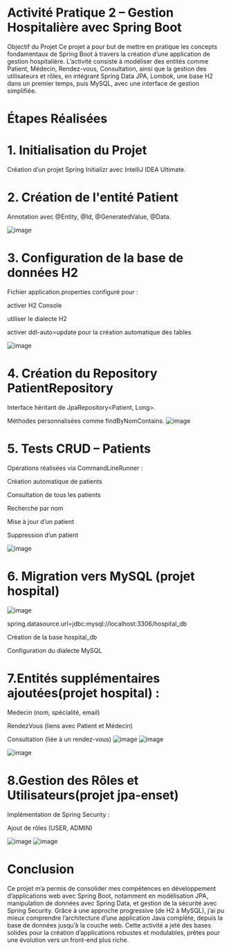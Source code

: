 # Activité Pratique 2 – Gestion Hospitalière avec Spring Boot
Objectif du Projet
Ce projet a pour but de mettre en pratique les concepts fondamentaux de Spring Boot à travers la création d’une application de gestion hospitalière. L’activité consiste à modéliser des entités comme Patient, Médecin, Rendez-vous, Consultation, ainsi que la gestion des utilisateurs et rôles, en intégrant Spring Data JPA, Lombok, une base H2 dans un premier temps, puis MySQL, avec une interface de gestion simplifiée.
# Étapes Réalisées
# 1. Initialisation du Projet
Création d’un projet Spring Initializr avec IntelliJ IDEA Ultimate.
# 2. Création de l'entité Patient

Annotation avec @Entity, @Id, @GeneratedValue, @Data.

![image](https://github.com/user-attachments/assets/3d7f1abd-61f4-44ce-ab83-697600387dcc)

# 3. Configuration de la base de données H2
Fichier application.properties configuré pour :

activer H2 Console

utiliser le dialecte H2

activer ddl-auto=update pour la création automatique des tables

![image](https://github.com/user-attachments/assets/1e0cd4ac-0e60-4b63-8aae-0b3661b39b4d)
# 4. Création du Repository PatientRepository
Interface héritant de JpaRepository<Patient, Long>.

Méthodes personnalisées comme findByNomContains.
![image](https://github.com/user-attachments/assets/8baa7d02-0c33-4ed4-a579-bd221e3819c8)


# 5. Tests CRUD – Patients
Opérations réalisées via CommandLineRunner :

Création automatique de patients

 Consultation de tous les patients

 Recherche par nom

 Mise à jour d’un patient

 Suppression d’un patient

![image](https://github.com/user-attachments/assets/9580e032-8bfd-4c8e-9353-aaf6b78d3515)

# 6. Migration vers MySQL (projet hospital)
![image](https://github.com/user-attachments/assets/5b661ffa-bdb6-4f6d-a9c0-54a5b30084bd)


spring.datasource.url=jdbc:mysql://localhost:3306/hospital_db

Création de la base hospital_db

Configuration du dialecte MySQL
# 7.Entités supplémentaires ajoutées(projet hospital) :

Medecin (nom, spécialité, email)

RendezVous (liens avec Patient et Médecin)

Consultation (liée à un rendez-vous)
![image](https://github.com/user-attachments/assets/c261ac3f-6f1d-41d0-a1fa-49fd6ccac7b6)
![image](https://github.com/user-attachments/assets/4ef10bd4-1c63-4ea3-9f13-3b757d70f85a)


![image](https://github.com/user-attachments/assets/781982d8-540c-4419-9ddc-d368c6039365)

# 8.Gestion des Rôles et Utilisateurs(projet jpa-enset)
Implémentation de Spring Security :

Ajout de rôles (USER, ADMIN)

![image](https://github.com/user-attachments/assets/db0bb80c-ce6c-4c58-a8b1-1d6bcd0003c3)
![image](https://github.com/user-attachments/assets/2988bdbc-28a5-4076-b556-adc2022b6763)

# Conclusion
Ce projet m’a permis de consolider mes compétences en développement d’applications web avec Spring Boot, notamment en modélisation JPA, manipulation de données avec Spring Data, et gestion de la sécurité avec Spring Security. Grâce à une approche progressive (de H2 à MySQL), j’ai pu mieux comprendre l’architecture d’une application Java complète, depuis la base de données jusqu’à la couche web. Cette activité a jeté des bases solides pour la création d’applications robustes et modulables, prêtes pour une évolution vers un front-end plus riche.


